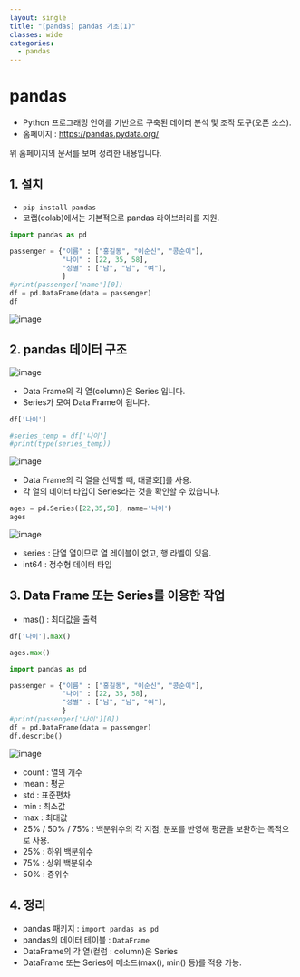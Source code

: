 ```yaml
---
layout: single
title: "[pandas] pandas 기초(1)"
classes: wide
categories:
  - pandas
--- 
```



# pandas
+ Python 프로그래밍 언어를 기반으로 구축된 데이터 분석 및 조작 도구(오픈 소스).
+ 홈페이지 : https://pandas.pydata.org/  

위 홈페이지의 문서를 보며 정리한 내용입니다.

## 1. 설치
+ `pip install pandas`
+ 코랩(colab)에서는 기본적으로 pandas 라이브러리를 지원.

```python
import pandas as pd

passenger = {"이름" : ["홍길동", "이순신", "콩순이"],
             "나이" : [22, 35, 58], 
             "성별" : ["남", "남", "여"],
             }
#print(passenger['name'][0])
df = pd.DataFrame(data = passenger)
df
```
![image](https://user-images.githubusercontent.com/47412229/199874495-8a9d4da7-f5b1-43dd-82c5-0c539ddbc369.png)

## 2. pandas 데이터 구조

![image](https://user-images.githubusercontent.com/47412229/199875633-d38b0150-b409-4b83-9f06-ba0deb39b8ba.png)

+ Data Frame의 각 열(column)은 Series 입니다.
+ Series가 모여 Data Frame이 됩니다.

```python
df['나이']

#series_temp = df['나이']
#print(type(series_temp))
```

![image](https://user-images.githubusercontent.com/47412229/199886359-a5140d72-061e-40a9-b491-1221e96b0b68.png)  

+ Data Frame의 각 열을 선택할 때, 대괄호[]를 사용.
+ 각 열의 데이터 타입이 Series라는 것을 확인할 수 있습니다.  

```python
ages = pd.Series([22,35,58], name='나이')
ages
```

![image](https://user-images.githubusercontent.com/47412229/199886459-d000ab82-4146-4996-bd5f-e8f7075d28b4.png)

+ series : 단열 열이므로 열 레이블이 없고, 행 라벨이 있음.
+ int64 : 정수형 데이터 타입  

## 3. Data Frame 또는 Series를 이용한 작업

+ mas() : 최대값을 출력  

```python
df['나이'].max()
```

```python
ages.max()
```

```python
import pandas as pd

passenger = {"이름" : ["홍길동", "이순신", "콩순이"],
             "나이" : [22, 35, 58], 
             "성별" : ["남", "남", "여"],
             }
#print(passenger['나이'][0])
df = pd.DataFrame(data = passenger)
df.describe()
```

![image](https://user-images.githubusercontent.com/47412229/199886682-0ad77dc2-54a9-4688-9772-8311601484a8.png)

+ count : 열의 개수
+ mean : 평균
+ std : 표준편차
+ min : 최소값
+ max : 최대값
+ 25% / 50% / 75% : 백분위수의 각 지점, 분포를 반영해 평균을 보완하는 목적으로 사용.
+ 25% : 하위 백분위수
+ 75% : 상위 백분위수
+ 50% : 중위수

## 4. 정리

+ pandas 패키지 : `import pandas as pd`
+ pandas의 데이터 테이블 : `DataFrame`
+ DataFrame의 각 열(컬럼 : column)은 Series
+ DataFrame 또는 Series에 메소드(max(), min() 등)를 적용 가능.





